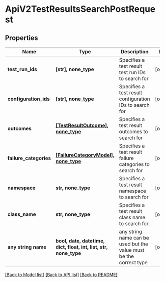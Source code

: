 # ApiV2TestResultsSearchPostRequest


## Properties
Name | Type | Description | Notes
------------ | ------------- | ------------- | -------------
**test_run_ids** | **[str], none_type** | Specifies a test result test run IDs to search for | [optional] 
**configuration_ids** | **[str], none_type** | Specifies a test result configuration IDs to search for | [optional] 
**outcomes** | [**[TestResultOutcome], none_type**](TestResultOutcome.md) | Specifies a test result outcomes to search for | [optional] 
**failure_categories** | [**[FailureCategoryModel], none_type**](FailureCategoryModel.md) | Specifies a test result failure categories to search for | [optional] 
**namespace** | **str, none_type** | Specifies a test result namespace to search for | [optional] 
**class_name** | **str, none_type** | Specifies a test result class name to search for | [optional] 
**any string name** | **bool, date, datetime, dict, float, int, list, str, none_type** | any string name can be used but the value must be the correct type | [optional]

[[Back to Model list]](../README.md#documentation-for-models) [[Back to API list]](../README.md#documentation-for-api-endpoints) [[Back to README]](../README.md)


